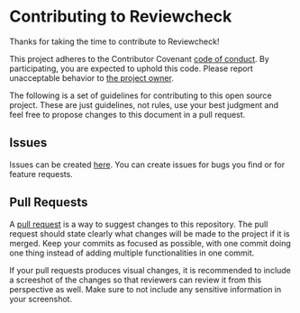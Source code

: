 # Contributing to Reviewcheck

Thanks for taking the time to contribute to Reviewcheck!

This project adheres to the Contributor Covenant [code of
conduct](.github/CODE_OF_CONDUCT.md). By participating, you are expected to uphold this
code. Please report unacceptable behavior to [the project owner](mailto:simon.bengtsson.3@volvocars.com).

The following is a set of guidelines for contributing to this open source project. These
are just guidelines, not rules, use your best judgment and feel free to propose changes
to this document in a pull request.

## Issues

Issues can be created [here](https://github.com/volvo-cars/Reviewcheck/issues/new).
You can create issues for bugs you find or for feature requests.

## Pull Requests

A [pull
request](https://docs.github.com/en/github/collaborating-with-issues-and-pull-requests/about-pull-requests)
is a way to suggest changes to this repository. The pull request should state clearly
what changes will be made to the project if it is merged. Keep your commits as focused
as possible, with one commit doing one thing instead of adding multiple functionalities
in one commit.

If your pull requests produces visual changes, it is recommended to include
a screeshot of the changes so that reviewers can review it from this
perspective as well. Make sure to not include any sensitive information in your
screenshot.
